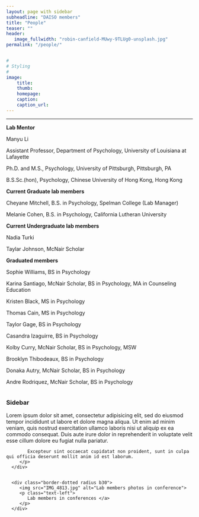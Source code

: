 ```yaml
---
layout: page with sidebar
subheadline: "DAISO members"
title: "People"
teaser: ""
header:
   image_fullwidth: "robin-canfield-MUwy-9TLUg0-unsplash.jpg"
permalink: "/people/"


#
# Styling
#
image:
    title:
    thumb:
    homepage:
    caption:
    caption_url:
---
```


---
**Lab Mentor**

Manyu Li

Assistant Professor, Department of Psychology, University of Louisiana at Lafayette

Ph.D. and M.S., Psychology, University of Pittsburgh, Pittsburgh, PA

B.S.Sc.(hon), Psychology, Chinese University of Hong Kong, Hong Kong

**Current Graduate lab members**

Cheyane Mitchell, B.S. in Psychology, Spelman College (Lab Manager)

Melanie Cohen, B.S. in Psychology, California Lutheran University 

**Current Undergraduate lab members**

Nadia Turki

Taylar Johnson, McNair Scholar

**Graduated members**

Sophie Williams, BS in Psychology

Karina Santiago, McNair Scholar, BS in Psychology, MA in Counseling Education

Kristen Black, MS in Psychology

Thomas Cain, MS in Psychology

Taylor Gage, BS in Psychology 

Casandra Izaguirre, BS in Psychology

Kolby Curry, McNair Scholar, BS in Psychology, MSW

Brooklyn Thibodeaux, BS in Psychology

Donaka Autry, McNair Scholar, BS in Psychology

Andre Rodriquez, McNair Scholar, BS in Psychology

<div class="medium-4 columns">
   <aside>
      <div class="panel radius">
         <h3>Sidebar</h3>
         <p>
            Lorem ipsum dolor sit amet, consectetur adipisicing elit, sed do eiusmod tempor incididunt ut labore et dolore magna aliqua. Ut enim ad minim veniam, quis nostrud exercitation ullamco laboris nisi ut aliquip ex ea commodo consequat. Duis aute irure dolor in reprehenderit in voluptate velit esse cillum dolore eu fugiat nulla pariatur.

            Excepteur sint occaecat cupidatat non proident, sunt in culpa qui officia deserunt mollit anim id est laborum.
         </p>
      </div>

   <img class="b30" src="http://dummyimage.com/303x16:9/df4949/e27b3f.png&amp;text=Ugly+Ad+Space" alt="">


      <div class="border-dotted radius b30">
         <img src="IMG_4813.jpg" alt="Lab members photos in conference">
         <p class="text-left">
            Lab members in conferences </a>
         </p>
      </div>
   </aside>
</div>